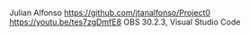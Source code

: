 Julian Alfonso
https://github.com/jtanalfonso/Project0
https://youtu.be/tes7zgDmfE8
OBS 30.2.3, Visual Studio Code